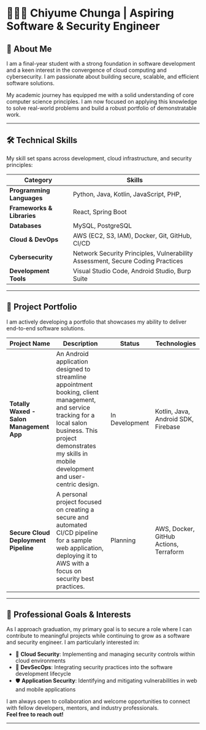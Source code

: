 # 👨🏽‍💻 Chiyume Chunga | Aspiring Software & Security Engineer

## 📌 About Me

I am a final-year student with a strong foundation in software development and a keen interest in the convergence of cloud computing and cybersecurity. I am passionate about building secure, scalable, and efficient software solutions.

My academic journey has equipped me with a solid understanding of core computer science principles. I am now focused on applying this knowledge to solve real-world problems and build a robust portfolio of demonstratable work.

---

## 🛠️ Technical Skills

My skill set spans across development, cloud infrastructure, and security principles:

| **Category**            | **Skills**                                                                     |
|-------------------------|--------------------------------------------------------------------------------|
| **Programming Languages** | Python, Java, Kotlin, JavaScript, PHP,                                       |
| **Frameworks & Libraries** | React, Spring Boot                                                          |
| **Databases**           | MySQL, PostgreSQL                                                              |
| **Cloud & DevOps**      | AWS (EC2, S3, IAM), Docker, Git, GitHub, CI/CD                                 |
| **Cybersecurity**       | Network Security Principles, Vulnerability Assessment, Secure Coding Practices |
| **Development Tools**   | Visual Studio Code, Android Studio, Burp Suite                                 |

---

## 📂 Project Portfolio

I am actively developing a portfolio that showcases my ability to deliver end-to-end software solutions.

| **Project Name** | **Description** | **Status** | **Technologies** |
|------------------|------------------|-------------|-------------------|
| **Totally Waxed - Salon Management App** | An Android application designed to streamline appointment booking, client management, and service tracking for a local salon business. This project demonstrates my skills in mobile development and user-centric design. | In Development | Kotlin, Java, Android SDK, Firebase |
| **Secure Cloud Deployment Pipeline** | A personal project focused on creating a secure and automated CI/CD pipeline for a sample web application, deploying it to AWS with a focus on security best practices. | Planning | AWS, Docker, GitHub Actions, Terraform |

---

## 🎯 Professional Goals & Interests

As I approach graduation, my primary goal is to secure a role where I can contribute to meaningful projects while continuing to grow as a software and security engineer. I am particularly interested in:

- 🔐 **Cloud Security**: Implementing and managing security controls within cloud environments  
- 🔄 **DevSecOps**: Integrating security practices into the software development lifecycle  
- 🛡️ **Application Security**: Identifying and mitigating vulnerabilities in web and mobile applications  

I am always open to collaboration and welcome opportunities to connect with fellow developers, mentors, and industry professionals.  
**Feel free to reach out!**

---

